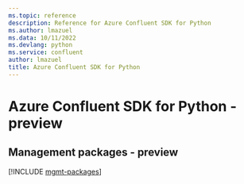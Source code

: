 ```yaml
---
ms.topic: reference
description: Reference for Azure Confluent SDK for Python
ms.author: lmazuel
ms.data: 10/11/2022
ms.devlang: python
ms.service: confluent
author: lmazuel
title: Azure Confluent SDK for Python
---
```

# Azure Confluent SDK for Python - preview

## Management packages - preview
[!INCLUDE [mgmt-packages](confluent-mgmt-index.md)]
